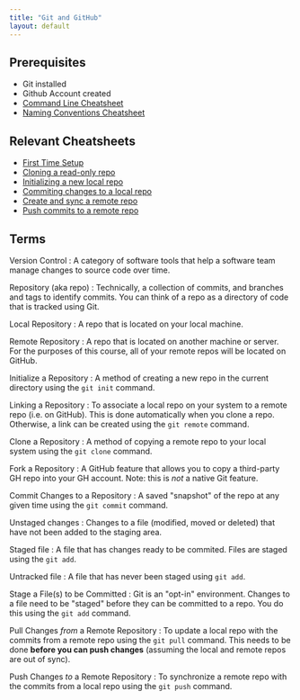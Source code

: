 ```yaml
---
title: "Git and GitHub"
layout: default
---
```

## Prerequisites 
- Git installed
- Github Account created
- [Command Line Cheatsheet]({{site.basurl}}/cheatsheets/command-line)
- [Naming Conventions Cheatsheet]({{site.basurl}}/cheatsheets/naming-conventions)

## Relevant Cheatsheets
- [First Time Setup]({{site.baseurl}}/cheatsheets/git-gh/setup)
- [Cloning a read-only repo]({{site.baseurl}}/cheatsheets/git-gh/read-only-repo)
- [Initializing a new local repo]({{site.baseurl}}/cheatsheets/git-gh/init-local)
- [Commiting changes to a local repo]({{site.baseurl}}/cheatsheets/git-gh/add-commit)
- [Create and sync a remote repo]({{site.baseurl}}/cheatsheets/git-gh/sync-remote)
- [Push commits to a remote repo]({{site.baseurl}}/cheatsheets/git-gh/push-remote)


## Terms
Version Control
: A category of software tools that help a software team manage changes to source code over time.

Repository (aka repo)
: Technically, a collection of commits, and branches and tags to identify commits. You can think of a repo as a directory of code that is tracked using Git.

Local Repository
: A repo that is located on your local machine.

Remote Repository
: A repo that is located on another machine or server. For the purposes of this course, all of your remote repos will be located on GitHub.

Initialize a Repository
: A method of creating a new repo in the current directory using the `git init` command.

Linking a Repository
: To associate a local repo on your system to a remote repo (i.e. on GitHub). This is done automatically when you clone a repo. Otherwise, a link can be created using the `git remote` command.

Clone a Repository
: A method of copying a remote repo to your local system using the `git clone` command.

Fork a Repository
: A GitHub feature that allows you to copy a third-party GH repo into your GH account. Note: this is _not_ a native Git feature.

Commit Changes to a Repository
: A saved "snapshot" of the repo at any given time using the `git commit` command.

Unstaged changes
: Changes to a file (modified, moved or deleted) that have not been added to the staging area.

Staged file
: A file that has changes ready to be commited. Files are staged using the `git add`.

Untracked file
: A file that has never been staged using `git add`.

Stage a File(s) to be Committed
: Git is an "opt-in" environment. Changes to a file need to be "staged" before they can be committed to a repo. You do this using the `git add` command.

Pull Changes _from_ a Remote Repository
: To update a local repo with the commits from a remote repo using the `git pull` command. This needs to be done **before you can push changes** (assuming the local and remote repos are out of sync).

Push Changes _to_ a Remote Repository
: To synchronize a remote repo with the commits from a local repo using the `git push` command.
